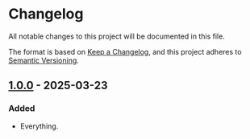 # Changelog

All notable changes to this project will be documented in this file.

The format is based on [Keep a Changelog](https://keepachangelog.com/en/1.0.0/),
and this project adheres to [Semantic Versioning](https://semver.org/spec/v2.0.0.html).

## [1.0.0] - 2025-03-23

### Added

- Everything.

[unreleased]: https://github.com/rookiepsi/comfyui-extended/compare/v1.0.0...HEAD
[1.0.0]: https://github.com/rookiepsi/comfyui-extended/releases/tag/v1.0.0
